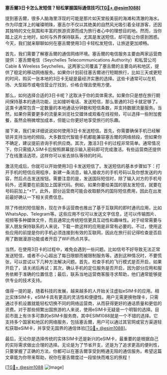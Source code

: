 **塞舌爾3日卡怎么发短信？轻松掌握国际通信技巧[[TG💪+ @esim1088](https://t.me/s/esim1088)]**

提到塞舌爾，很多人脑海里浮现的可能是那片如天堂般美丽的海滩和清澈的海水。作为印度洋上的璀璨明珠，塞舌尔不仅以其绝美的自然风光吸引着全球游客，还因其独特的文化氛围和丰富的旅游资源而成为旅行者心中的理想目的地。然而，当你踏上这片土地时，如何与外界保持联系，尤其是发送短信，却可能让你感到困惑。今天，我们就来聊聊如何在塞舌爾使用3日卡轻松发短信，让旅途更加顺畅。

首先，我们需要了解塞舌爾的通信网络环境。塞舌爾的电信服务主要由两家运营商提供：塞舌爾电信（Seychelles Telecommunications Authority）和私营公司Cable & Wireless Seychelles。这两家公司覆盖了塞舌爾的主要岛屿和地区，提供了稳定的移动网络服务。如果你计划前往塞舌爾进行短期旅行，比如三天或更短的时间，购买一张本地的3日卡无疑是最经济实惠的选择。这些卡通常可以在机场、大型超市或电信营业厅找到，价格合理且使用方便。

那么，如何选择合适的3日卡呢？这取决于你的具体需求。如果你只是想在旅行期间保持基本的通讯功能，比如接听电话、发送短信，那么普通的3日卡就足够了。这类卡通常包含一定数量的本地通话分钟数和短信条数，并支持数据流量服务。当然，如果你需要更多的流量来浏览社交媒体或观看在线视频，可以选择一些附加套餐，虽然会稍微增加成本，但能让你更好地享受旅行的乐趣。

接下来，我们来详细说说如何使用3日卡发送短信。首先，你需要确保手机已经解锁并支持当地的频段。大多数现代智能手机都能兼容塞舌爾的网络频段，但如果你不确定，建议提前咨询手机供应商。其次，激活3日卡的过程非常简单。通常情况下，你只需插入SIM卡后按照屏幕提示输入密码即可完成激活。有些运营商还提供了在线激活选项，这样你可以省去排队等待的时间。

激活完成后，你就可以开始使用3日卡发送短信了。发送短信的基本步骤如下：打开手机的短信应用程序，新建一条消息，输入接收方的手机号码以及你想发送的内容，然后点击发送按钮。需要注意的是，发送国际短信时，除了输入对方的手机号码外，还需要在前面加上国家代码。例如，如果你要给美国的朋友发短信，就要在号码前加上“+1”。此外，部分运营商可能会收取额外的国际短信费用，因此在出发前最好确认一下相关资费信息。

除了传统的短信服务，现在许多运营商也推出了基于互联网的即时通讯应用，比如WhatsApp、Telegram等。这些应用不仅可以发送文字信息，还可以传输图片、视频等多种媒体文件，而且通常比传统短信更具互动性和趣味性。对于经常需要与家人朋友保持联系的人来说，下载一款这样的应用是非常有必要的。不过，使用这些应用的前提是你的手机必须连接到有效的互联网，因此在旅行前记得检查是否启用了数据漫游功能或者开启了WiFi热点共享。

当然，在使用3日卡的过程中，难免会遇到一些问题。比如信号不好导致无法正常发送短信，或者不小心超出了每日限额而被限制服务等。遇到这种情况时，不要慌张，可以尝试以下几种方法解决问题。首先，检查手机的飞行模式是否开启，如果开启了，请关闭后再试；其次，确认手机的定位服务是否开启，因为部分应用和服务依赖于准确的位置信息；最后，联系当地运营商客服寻求帮助，他们通常能够提供专业的技术支持。

值得一提的是，随着科技的发展，越来越多的人开始关注虚拟eSIM卡的应用。相比实体SIM卡，eSIM卡具有更高的灵活性和便捷性。用户无需更换物理卡，只需通过手机设置就能轻松切换不同的网络运营商，从而获得更好的通话质量和更低的资费。对于那些频繁出国旅游的人来说，使用eSIM卡无疑是一个明智的选择。目前市面上有许多可靠的eSIM卡服务商，其中ESIM1088就是一个不错的选择。它支持多个国家和地区的网络服务，包括塞舌爾，用户可以通过其官网或官方渠道轻松获取eSIM卡，并享受无国界的通信体验[[TG💪+ @esim1088](https://t.me/s/esim1088)]。

最后，无论你是选择传统的实体SIM卡还是新兴的eSIM卡，最重要的是根据自己的实际需求做出合理的选择。无论是为了节省开支，还是为了追求更高的便利性，只要掌握了正确的方法，你都可以在塞舌爾享受到畅通无阻的通信服务。希望这篇文章能为你带来帮助，祝你在塞舌爾度过一段愉快而难忘的旅程！

[[TG💪+ @esim1088](https://t.me/s/esim1088) ![Image](https://i.postimg.cc/4NQfJmqS/Snipaste-2025-05-13-00-14-12.png)]